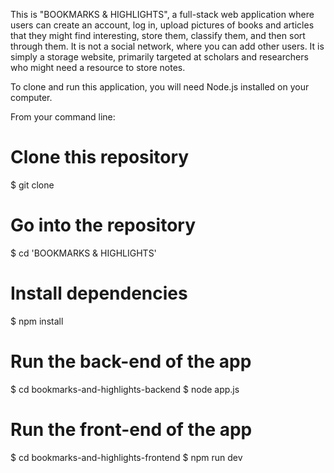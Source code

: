 This is "BOOKMARKS & HIGHLIGHTS", a full-stack web application where users can create an account, log in, upload pictures of books and articles that they might find interesting, store them, classify them, and then sort through them. It is not a social network, where you can add other users. It is simply a storage website, primarily targeted at scholars and researchers who might need a resource to store notes. 

To clone and run this application, you will need Node.js installed on your computer.

From your command line: 

# Clone this repository
$ git clone

# Go into the repository
$ cd 'BOOKMARKS & HIGHLIGHTS'

# Install dependencies
$ npm install

# Run the back-end of the app
$ cd bookmarks-and-highlights-backend
$ node app.js

# Run the front-end of the app
$ cd bookmarks-and-highlights-frontend
$ npm run dev